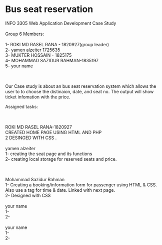 # Bus seat reservation 
INFO 3305 Web Application Development Case Study
<br><br>
Group 6  Members:
<br><br>
1-  ROKI MD RASEL RANA - 1820927(group leader)
<br>
2-  yamen alzeiter 1725635
<br>
3- MUKTER HOSSAIN - 1825175
<br>
4- MOHAMMAD SAZIDUR RAHMAN-1835197
<br>
5- your name

<br><br>
Our Case study is about an bus seat reservation system which allows the user to to choose the distinaion, date, and seat no. The output will show ticket infomation with the price.

Assigned tasks:


<br><br>
ROKI MD RASEL RANA-1820927
<br>
CREATED HOME PAGE USING HTML AND PHP 
<br>
2 DESINGED WITH CSS  . 
<br><br>
yamen alzeiter
<br>
1- creating the seat page and its functions 
<br>
2- creating local storage for reserved seats and price.

<br><br>
Mohammad Sazidur Rahman
<br>
1- Creating a booking/information form for passenger using HTML & CSS. Also use a tag for time & date. Linked with next page.
<br>
2- Designed with CSS
<br><br>
your name
<br>
1-
<br>
2- 
<br><br>
your name
<br>
1-
<br>
2- 

